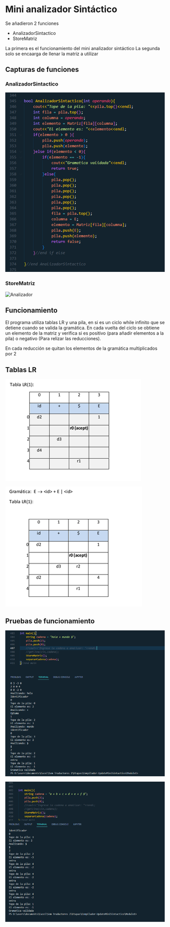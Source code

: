 # Mini analizador Sintáctico

Se añadieron 2 funciones
* AnalizadorSintactico
* StoreMatriz

La primera es el funcionamiento del mini analizador sintáctico
La segunda solo se encaarga de llenar la matriz a utilizar

## Capturas de funciones
### AnalizadorSintactico
![Analizador](Capturas/Sintactico.png)
### StoreMatriz
![Analizador](Capturas/StoreMatriz.png)

## Funcionamiento

El programa utiliza tablas LR y una pila, en si es un ciclo while infinito que se detiene cuando se valida
la gramática. En cada vuelta del ciclo se obtiene un elemento de la matriz y verifica si es positivo (para
añadir elementos a la pila) o negativo (Para relizar las reducciones).

En cada reducción se quitan los elementos de la gramática multiplicados por 2

## Tablas LR

![LR1](Capturas/LR1.png)

![LR2](Capturas/LR2.png)

## Pruebas de funcionamiento

![Test1](Capturas/MiniSalida1.png)

![Test2](Capturas/MiniSalida2.png)


